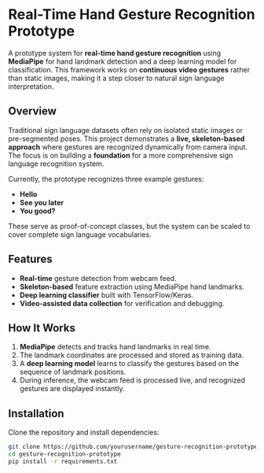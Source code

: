 # Real-Time Hand Gesture Recognition Prototype

A prototype system for **real-time hand gesture recognition** using **MediaPipe** for hand landmark detection and a deep learning model for classification. This framework works on **continuous video gestures** rather than static images, making it a step closer to natural sign language interpretation.

## Overview
Traditional sign language datasets often rely on isolated static images or pre-segmented poses. This project demonstrates a **live, skeleton-based approach** where gestures are recognized dynamically from camera input. The focus is on building a **foundation** for a more comprehensive sign language recognition system.

Currently, the prototype recognizes three example gestures:
- **Hello**
- **See you later**
- **You good?**

These serve as proof-of-concept classes, but the system can be scaled to cover complete sign language vocabularies.

## Features
- **Real-time** gesture detection from webcam feed.
- **Skeleton-based** feature extraction using MediaPipe hand landmarks.
- **Deep learning classifier** built with TensorFlow/Keras.
- **Video-assisted data collection** for verification and debugging.

## How It Works
1. **MediaPipe** detects and tracks hand landmarks in real time.
2. The landmark coordinates are processed and stored as training data.
3. A **deep learning model** learns to classify the gestures based on the sequence of landmark positions.
4. During inference, the webcam feed is processed live, and recognized gestures are displayed instantly.

## Installation
Clone the repository and install dependencies:
```bash
git clone https://github.com/yourusername/gesture-recognition-prototype.git
cd gesture-recognition-prototype
pip install -r requirements.txt
